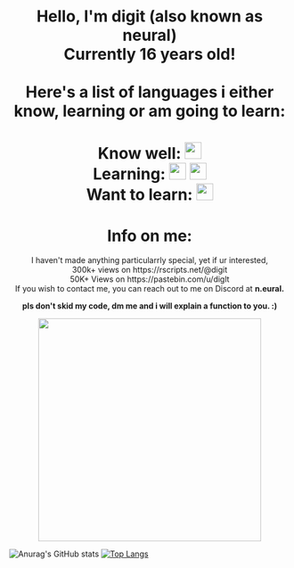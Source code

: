 <!DOCTYPE html>
<html>
	<body>
	<center>
		<h1>
			Hello, I'm digit (also known as neural)
			<br>
			Currently 16 years old!
			<br>
			<br>
			Here's a list of languages i either know, learning or am going to learn:
		</h1>
			<h1> Know well: 
			<img 
				 src="https://upload.wikimedia.org/wikipedia/commons/thumb/c/cf/Lua-Logo.svg/128px-Lua-Logo.svg.png"
				 width="30"
				 height="30"
				 onClick="https://www.lua.org/manual/5.4/"
				 alt=""
			>
			<br>
			Learning: 
			<img 
				 src="https://upload.wikimedia.org/wikipedia/commons/thumb/c/c3/Python-logo-notext.svg/121px-Python-logo-notext.svg.png"
				 width="30"
				 height="30"
				 alt=""
			>
			<img 
				 src="https://upload.wikimedia.org/wikipedia/commons/thumb/6/61/HTML5_logo_and_wordmark.svg/120px-HTML5_logo_and_wordmark.svg.png"
				 width="30"
				 height="30"
				 alt=""
				 >
			<br>
			Want to learn: 
			<img 
				 src="https://upload.wikimedia.org/wikipedia/commons/thumb/1/18/ISO_C%2B%2B_Logo.svg/120px-ISO_C%2B%2B_Logo.svg.png"
				 width="30"
				 height="30"
				 alt=""
				 >
		</h1>
		<p>
			<h1> Info on me: </h1>
			I haven't made anything particularrly special, yet if ur interested, 
			<br>
			300k+ views on https://rscripts.net/@digit
			<br>
			50K+ Views on https://pastebin.com/u/diglt
			<br>
			If you wish to contact me, you can reach out to me on Discord at <b>n.eural.</b>
			<br>
		</p>
		<p>
			<b>
				pls don't skid my code, dm me and i will explain a function to you. :)
			</b>
		</p>
			<img 
				 src="https://media1.tenor.com/m/Sr8QihyWNgEAAAAd/punpun.gif"
				 height="400"
				 width="400"
				 alt=""
			>
	</center>
	</body>
</html>

![Anurag's GitHub stats](https://github-readme-stats.vercel.app/api?username=diglt&show_icons=true&theme=dracula)
[![Top Langs](https://github-readme-stats.vercel.app/api/top-langs/?username=diglt&theme=dracula)](https://github.com/anuraghazra/github-readme-stats)
